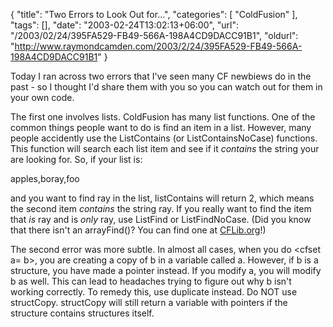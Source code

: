 {
	"title": "Two Errors to Look Out for...",
	"categories": [
		"ColdFusion"
	],
	"tags": [],
	"date": "2003-02-24T13:02:13+06:00",
	"url": "/2003/02/24/395FA529-FB49-566A-198A4CD9DACC91B1",
	"oldurl": "http://www.raymondcamden.com/2003/2/24/395FA529-FB49-566A-198A4CD9DACC91B1"
}

Today I ran across two errors that I've seen many CF newbiews do in the past - so I thought I'd share them with you so you can watch out for them in your own code.

The first one involves lists. ColdFusion has many list functions. One of the common things people want to do is find an item in a list. However, many people accidently use the ListContains (or ListContainsNoCase) functions. This function will search each list item and see if it <i>contains</i> the string your are looking for. So, if your list is:

apples,boray,foo

and you want to find ray in the list, listContains will return 2, which means the second item <i>contains</i> the string ray. If you really want to find the item that <i>is</i> ray and is <i>only</i> ray, use ListFind or ListFindNoCase. (Did you know that there isn't an arrayFind()? You can find one at <a href="http://www.cflib.org">CFLib.org</a>!)

The second error was more subtle. In almost all cases, when you do &lt;cfset a= b&gt;, you are creating a copy of b in a variable called a. However, if b is a structure, you have made a pointer instead. If you modify a, you will modify b as well. This can lead to headaches trying to figure out why b isn't working correctly. To remedy this, use duplicate instead. Do NOT use structCopy. structCopy will still return a variable with pointers if the structure contains structures itself.